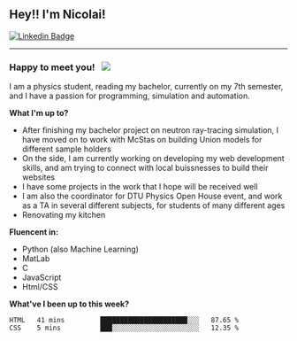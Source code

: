 ## Hey!! I'm Nicolai!

[![Linkedin Badge](https://img.shields.io/badge/-LinkedIn-0e76a8?style=flat-square&logo=Linkedin&logoColor=white)](https://www.linkedin.com/in/nicolai-amin-5156b9230/)

---

### Happy to meet you! &nbsp; ![](https://visitor-badge.glitch.me/badge?page_id=nicolai3008/nicolai3008)

I am a physics student, reading my bachelor, currently on my 7th semester,
and I have a passion for programming, simulation and automation.

**What I'm up to?**

- After finishing my bachelor project on neutron ray-tracing simulation, I have moved on to work with McStas on building Union models for different sample holders
- On the side, I am currently working on developing my web development skills, and am trying to connect with local buissnesses to build their websites
- I have some projects in the work that I hope will be received well
- I am also the coordinator for DTU Physics Open House event, and work as a TA in several different subjects, for students of many different ages
- Renovating my kitchen

**Fluencent in:**

* Python (also Machine Learning)
* MatLab
* C
* JavaScript
* Html/CSS

**What've I been up to this week?**

<!--START_SECTION:waka-->

```text
HTML   41 mins         ██████████████████████░░░   87.65 %
CSS    5 mins          ███░░░░░░░░░░░░░░░░░░░░░░   12.35 %
```

<!--END_SECTION:waka>
